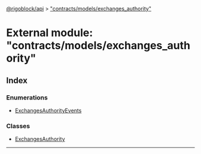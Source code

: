 [@rigoblock/api](../README.md) > ["contracts/models/exchanges_authority"](../modules/_contracts_models_exchanges_authority_.md)

# External module: "contracts/models/exchanges_authority"

## Index

### Enumerations

* [ExchangesAuthorityEvents](../enums/_contracts_models_exchanges_authority_.exchangesauthorityevents.md)

### Classes

* [ExchangesAuthority](../classes/_contracts_models_exchanges_authority_.exchangesauthority.md)

---

